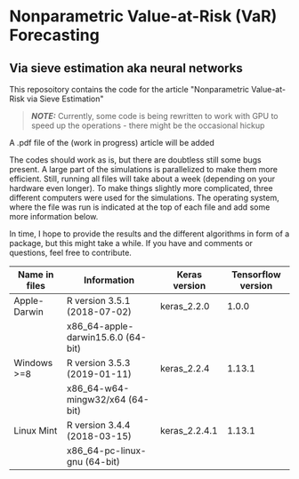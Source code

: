 # Nonparametric Value-at-Risk (VaR) Forecasting
## Via sieve estimation aka neural networks

This reposoitory contains the code for the article "Nonparametric Value-at-Risk via Sieve Estimation"

> **_NOTE:_** Currently, some code is being rewritten to work with GPU to speed up the operations - there might be the occasional hickup

A .pdf file of the (work in progress) article will be added

The codes should work as is, but there are doubtless still some bugs present. A large part of the simulations is parallelized to make them more efficient. Still, running all files will take about a week (depending on your hardware even longer). To make things slightly more complicated, three different computers were used for the simulations. The operating system, where the file was run is indicated at the top of each file and add some more information below.

In time, I hope to provide the results and the different algorithms in form of a package, but this might take a while. If you have and comments or questions, feel free to contribute. 

| Name in files        | Information       | Keras version  | Tensorflow version|
| - | - | - | - |
| Apple-Darwin    | R version 3.5.1 (2018-07-02) |  keras_2.2.0 | 1.0.0 |
|| x86_64-apple-darwin15.6.0 (64-bit) |
| Windows >=8   | R version 3.5.3 (2019-01-11) | keras_2.2.4    | 1.13.1 |
|| x86_64-w64-mingw32/x64 (64-bit) |
| Linux Mint | R version 3.4.4 (2018-03-15) | keras_2.2.4.1 | 1.13.1 | 
|| x86_64-pc-linux-gnu (64-bit) |
